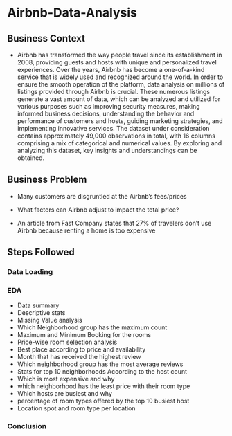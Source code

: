 # Airbnb-Data-Analysis
## Business Context
- Airbnb has transformed the way people travel since its establishment in 2008, providing guests and hosts with unique and personalized travel experiences. Over the years, Airbnb has become a one-of-a-kind service that is widely used and recognized around the world. In order to ensure the smooth operation of the platform, data analysis on millions of listings provided through Airbnb is crucial. These numerous listings generate a vast amount of data, which can be analyzed and utilized for various purposes such as improving security measures, making informed business decisions, understanding the behavior and performance of customers and hosts, guiding marketing strategies, and implementing innovative services. The dataset under consideration contains approximately 49,000 observations in total, with 16 columns comprising a mix of categorical and numerical values. By exploring and analyzing this dataset, key insights and understandings can be obtained.

## Business Problem
- Many customers are disgruntled at the Airbnb’s fees/prices

- What factors can Airbnb adjust to impact the total price?

- An article from Fast Company states that 27% of travelers don’t use Airbnb because renting a home is too expensive

## Steps Followed
### Data Loading
### EDA
  - Data summary
  - Descriptive stats
  - Missing Value analysis
  - Which Neighborhood group has the maximum count
  - Maximum and Minimum Booking for the rooms
  - Price-wise room selection analysis
  - Best place according to price and availability 
  - Month that has received the highest review
  - Which neighborhood group has the most average reviews
  - Stats for top 10 neighborhoods According to the host count
  - Which is most expensive and why 
  - which neighborhood has the least price with their room type
  - Which hosts are busiest and why
  - percentage of room types offered by the top 10 busiest host
  - Location spot and room type per location
 ### Conclusion

